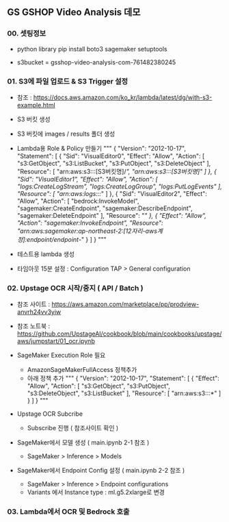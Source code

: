 ## GS GSHOP Video Analysis 데모

### 00. 셋팅정보

- python library
pip install boto3 sagemaker setuptools

- s3bucket = gsshop-video-analysis-com-761482380245


### 01. S3에 파일 업로드 & S3 Trigger 설정

- 참조 : https://docs.aws.amazon.com/ko_kr/lambda/latest/dg/with-s3-example.html
- S3 버킷 생성
- S3 버킷에 images / results 폴더 생성

- Lambda용 Role & Policy 만들기
"""
{
    "Version": "2012-10-17",
    "Statement": [
        {
            "Sid": "VisualEditor0",
            "Effect": "Allow",
            "Action": [
                "s3:GetObject",
                "s3:ListBucket",
                "s3:PutObject",
                "s3:DeleteObject"
            ],
            "Resource": [
                "arn:aws:s3:::[S3버킷명]/*",
                "arn:aws:s3:::[S3버킷명]"
            ]
        },
        {
            "Sid": "VisualEditor1",
            "Effect": "Allow",
            "Action": [
                "logs:CreateLogStream",
                "logs:CreateLogGroup",
                "logs:PutLogEvents"
            ],
            "Resource": [
                "arn:aws:logs:*:*:*"
            ]
        },
        {
            "Sid": "VisualEditor2",
            "Effect": "Allow",
            "Action": [
                "bedrock:InvokeModel",
                "sagemaker:CreateEndpoint",
                "sagemaker:DescribeEndpoint",
                "sagemaker:DeleteEndpoint"
            ],
            "Resource": "*"
        },
        {
            "Effect": "Allow",
            "Action": "sagemaker:InvokeEndpoint",
            "Resource": "arn:aws:sagemaker:ap-northeast-2:[12자리-aws계정]:endpoint/endpoint-*"
        }
    ]
}
"""
- 테스트용 lambda 생성
- 타임아웃 15분 설정 : Configuration TAP > General configuration 

### 02. Upstage OCR 시작/중지 ( API / Batch )

- 참조 사이트 : https://aws.amazon.com/marketplace/pp/prodview-anvrh24vv3yiw
- 참조 노트북 : https://github.com/UpstageAI/cookbook/blob/main/cookbooks/upstage/aws/jumpstart/01_ocr.ipynb

- SageMaker Execution Role 필요
  - AmazonSageMakerFullAccess 정책추가
  - 아래 정책 추가
"""
{
    "Version": "2012-10-17",
    "Statement": [
        {
            "Effect": "Allow",
            "Action": [
                "s3:GetObject",
                "s3:PutObject",
                "s3:DeleteObject",
                "s3:ListBucket"
            ],
            "Resource": [
                "arn:aws:s3:::*"
            ]
        }
    ]
}
"""

- Upstage OCR Subcribe
  - Subscribe 진행 ( 참조사이트 확인 )
- SageMaker에서 모델 생성 ( main.ipynb 2-1 참조 )
  - SageMaker > Inference > Models
- SageMaker에서 Endpoint Config 설정 ( main.ipynb 2-2 참조 )
  - SageMaker > Inference > Endpoint configurations
  - Variants 에서 Instance type : ml.g5.2xlarge로 변경

### 03. Lambda에서 OCR 및 Bedrock 호출 

